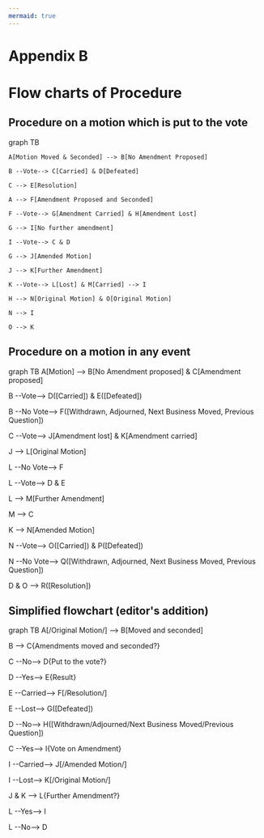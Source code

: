 ```yaml
---
mermaid: true
---
```

# Appendix B

# Flow charts of Procedure

## Procedure on a motion which is put to the vote

<div class="mermaid">

graph TB

    A[Motion Moved & Seconded] --> B[No Amendment Proposed]
    
    B --Vote--> C[Carried] & D[Defeated]
    
    C --> E[Resolution]
    
    A --> F[Amendment Proposed and Seconded]
    
    F --Vote--> G[Amendment Carried] & H[Amendment Lost]
    
    G --> I[No further amendment]
    
    I --Vote--> C & D
    
    G --> J[Amended Motion]
    
    J --> K[Further Amendment]
    
    K --Vote--> L[Lost] & M[Carried] --> I
    
    H --> N[Original Motion] & O[Original Motion]
    
    N --> I
    
    O --> K

</div>

## Procedure on a motion in any event
<div class="mermaid">
graph TB
A[Motion] --> B[No Amendment proposed] & C[Amendment proposed]

B --Vote--> D([Carried]) & E([Defeated])

B --No Vote--> F([Withdrawn, Adjourned, Next Business Moved, Previous Question])

C --Vote--> J[Amendment lost] & K[Amendment carried]

J --> L[Original Motion]

L --No Vote--> F

L --Vote--> D & E

L --> M[Further Amendment]

M --> C

K --> N[Amended Motion]

N --Vote--> O([Carried]) & P([Defeated])

N --No Vote--> Q([Withdrawn, Adjourned, Next Business Moved, Previous Question])

D & O --> R([Resolution])
</div>

## Simplified flowchart (editor's addition)

<div class="mermaid">
graph TB
A[/Original Motion/] --> B[Moved and seconded]

B --> C{Amendments moved and seconded?}

C --No--> D{Put to the vote?}

D --Yes--> E{Result}

E --Carried--> F[/Resolution/]

E --Lost--> G([Defeated])

D --No--> H([Withdrawn/Adjourned/Next Business Moved/Previous Question])

C --Yes--> I{Vote on Amendment}

I --Carried--> J[/Amended Motion/]

I --Lost--> K[/Original Motion/]

J & K --> L{Further Amendment?}

L --Yes--> I

L --No--> D
</div>
